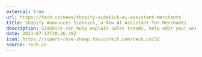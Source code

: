 ```yaml
---
external: true
url: https://tech.co/news/shopify-sidekick-ai-assistant-merchants
title: Shopify Announces Sidekick, a New AI Assistant for Merchants
description: Sidekick can help explain sales trends, help edit your website theme, or answer frequently asked questions.
date: 2023-07-12T20:26:49Z
icon: https://superb-rose-sheep.faviconkit.com/tech.co/32
source: Tech.co
---
```

